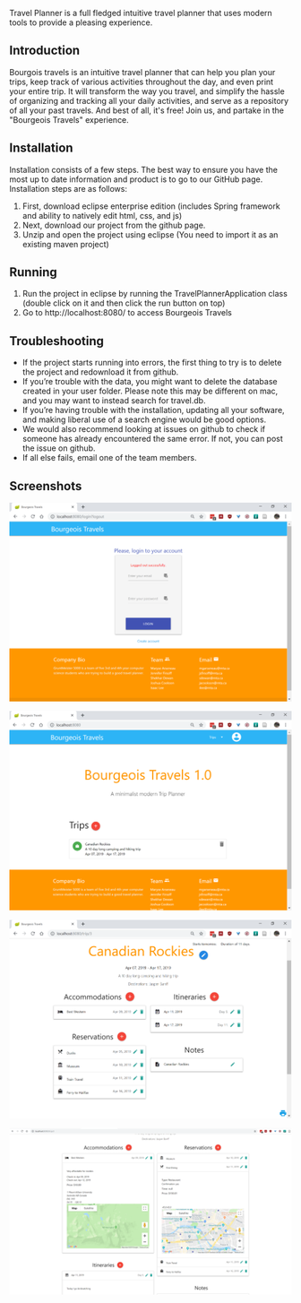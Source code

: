 Travel Planner is a full fledged intuitive travel planner that uses modern tools to provide a pleasing experience.

## Introduction
Bourgois travels is an intuitive travel planner that can help you plan your trips, keep track of various activities throughout the day, and even print your entire trip. It will transform the way you travel, and simplify the hassle of organizing and tracking all your daily activities, and serve as a repository of all your past travels. And best of all, it's free! Join us, and partake in the "Bourgeois Travels" experience.

## Installation
Installation consists of a few steps. The best way to ensure you have the most up to date information and product is to go to our GitHub page. Installation steps are as follows:

1. First, download eclipse enterprise edition (includes Spring framework and ability to natively edit html, css, and js)
2. Next, download our project from the github page. 
3. Unzip and open the project using eclipse (You need to import it as an existing maven project) 

## Running

1. Run the project in eclipse by running the TravelPlannerApplication class (double click on it and then click the run button on top)
2. Go to http://localhost:8080/ to access Bourgeois Travels

## Troubleshooting
* If the project starts running into errors, the first thing to try is to delete the project and redownload it from github.
* If you’re trouble with the data, you might want to delete the database created in your user folder. Please note this may be different on mac, and you may want to instead search for travel.db.
* If you’re having trouble with the installation, updating all your software, and making liberal use of a search engine would be good options.
* We would also recommend looking at issues on github to check if someone has already encountered the same error. If not, you can post the issue on github. 
* If all else fails, email one of the team members.  

## Screenshots

![Login Page](/images/login.png)

![Main Page](/images/welcome.png)

![Trip Page](/images/tripPage.png)

![Trip Page Expanded](/images/tripPageExpanded.png)
